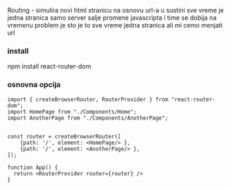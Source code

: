 
Routing - simulira novi html stranicu na osnovu url-a
u sustini sve vreme je jedna stranica samo server salje promene
javascripta i time se dobija na vremenu problem je sto je to sve vreme jedna stranica ali mi cemo menjati url

### install 

npm install react-router-dom


### osnovna opcija

```
import { createBrowserRouter, RouterProvider } from "react-router-dom";
import HomePage from "./Components/Home";
import AnotherPage from "./Components/AnotherPage";


const router = createBrowserRouter([
    {path: '/', element: <HomePage/> },
    {path: '/', element: <AnotherPage/> },
]);

function App() {
  return <RouterProvider router={router} />
}
```